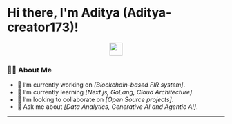 # Hi there, I'm Aditya (Aditya-creator173)! 

<p align="center">
  <img src="https://raw.githubusercontent.com/ABS-NXT/ABS-NXT/main/assets/hi.gif" height="30px"/>
</p>

### 👨‍💻 About Me

- 🔭 I’m currently working on *[Blockchain-based FIR system]*.
- 🌱 I’m currently learning *[Next.js, GoLang, Cloud Architecture]*.
- 👯 I’m looking to collaborate on *[Open Source projects]*.
- 💬 Ask me about *[Data Analytics, Generative AI and Agentic AI]*.
  

---
